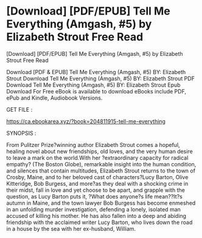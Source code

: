 # [Download] [PDF/EPUB] Tell Me Everything (Amgash, #5) by Elizabeth Strout Free Read
[Download] [PDF/EPUB] Tell Me Everything (Amgash, #5) by Elizabeth Strout Free Read

Download [PDF & EPUB] Tell Me Everything (Amgash, #5) BY: Elizabeth Strout Download Tell Me Everything (Amgash, #5) BY: Elizabeth Strout PDF Download Tell Me Everything (Amgash, #5) BY: Elizabeth Strout Epub Download For Free eBook is available to download eBooks include PDF, ePub and Kindle, Audiobook Versions.

GET FILE :

https://ca.ebookarea.xyz/?book=204811915-tell-me-everything

SYNOPSIS : 

From Pulitzer Prize?winning author Elizabeth Strout comes a hopeful, healing novel about new friendships, old loves, and the very human desire to leave a mark on the world.With her ?extraordinary capacity for radical empathy? (The Boston Globe), remarkable insight into the human condition, and silences that contain multitudes, Elizabeth Strout returns to the town of Crosby, Maine, and to her beloved cast of characters?Lucy Barton, Olive Kitteridge, Bob Burgess, and more?as they deal with a shocking crime in their midst, fall in love and yet choose to be apart, and grapple with the question, as Lucy Barton puts it, ?What does anyone?s life mean??It?s autumn in Maine, and the town lawyer Bob Burgess has become enmeshed in an unfolding murder investigation, defending a lonely, isolated man accused of killing his mother. He has also fallen into a deep and abiding friendship with the acclaimed writer Lucy Barton, who lives down the road in a house by the sea with her ex-husband, William. 
